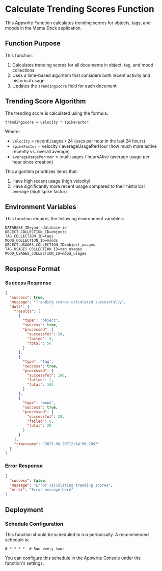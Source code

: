 # Calculate Trending Scores Function

This Appwrite Function calculates trending scores for objects, tags, and moods in the Meme Dock application.

## Function Purpose

This function:
1. Calculates trending scores for all documents in object, tag, and mood collections
2. Uses a time-based algorithm that considers both recent activity and historical usage
3. Updates the `trendingScore` field for each document

## Trending Score Algorithm

The trending score is calculated using the formula:

```
trendingScore = velocity * spikeFactor
```

Where:
- `velocity` = recentUsages / 24 (uses per hour in the last 24 hours)
- `spikeFactor` = velocity / averageUsagePerHour (how much more active recently vs. overall average)
- `averageUsagePerHour` = totalUsages / hoursAlive (average usage per hour since creation)

This algorithm prioritizes items that:
1. Have high recent usage (high velocity)
2. Have significantly more recent usage compared to their historical average (high spike factor)

## Environment Variables

This function requires the following environment variables:

```
DATABASE_ID=your-database-id
OBJECT_COLLECTION_ID=objects
TAG_COLLECTION_ID=tags
MOOD_COLLECTION_ID=moods
OBJECT_USAGES_COLLECTION_ID=object_usages
TAG_USAGES_COLLECTION_ID=tag_usages
MOOD_USAGES_COLLECTION_ID=mood_usages
```

## Response Format

### Success Response

```json
{
  "success": true,
  "message": "Trending scores calculated successfully",
  "data": {
    "results": [
      {
        "type": "object",
        "success": true,
        "processed": {
          "successful": 50,
          "failed": 0,
          "total": 50
        }
      },
      {
        "type": "tag",
        "success": true,
        "processed": {
          "successful": 100,
          "failed": 2,
          "total": 102
        }
      },
      {
        "type": "mood",
        "success": true,
        "processed": {
          "successful": 20,
          "failed": 0,
          "total": 20
        }
      }
    ],
    "timestamp": "2025-06-20T12:34:56.789Z"
  }
}
```

### Error Response

```json
{
  "success": false,
  "message": "Error calculating trending scores",
  "error": "Error message here"
}
```

## Deployment

### Schedule Configuration

This function should be scheduled to run periodically. A recommended schedule is:

```
0 * * * *  # Run every hour
```

You can configure this schedule in the Appwrite Console under the function's settings.
